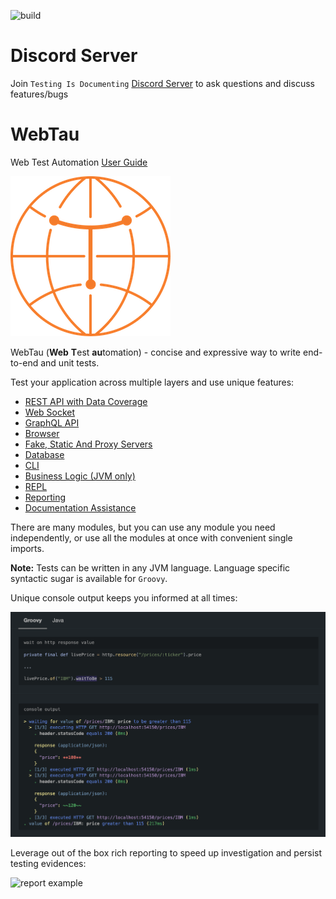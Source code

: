 ![build](https://github.com/testingisdocumenting/webtau/workflows/Build%20webtau/badge.svg)

# Discord Server

Join `Testing Is Documenting` [Discord Server](https://discord.gg/aEHbzXTX6N) to ask questions and discuss features/bugs

# WebTau

Web Test Automation [User Guide](https://testingisdocumenting.org/webtau/)

![logo](webtau-docs/znai/webtau-logo.png)

WebTau (**Web** **T**est **au**tomation) - concise and expressive way to write end-to-end and unit tests.

Test your application across multiple layers and use unique features:
* [REST API with Data Coverage](https://testingisdocumenting.org/webtau/getting-started/what-is-this#rest-api)
* [Web Socket](https://testingisdocumenting.org/webtau/getting-started/what-is-this#websocket)
* [GraphQL API](https://testingisdocumenting.org/webtau/getting-started/what-is-this#graphql-api)
* [Browser](https://testingisdocumenting.org/webtau/getting-started/what-is-this#browser)
* [Fake, Static And Proxy Servers](https://testingisdocumenting.org/webtau/getting-started/what-is-this#fake-static-and-proxy-servers)
* [Database](https://testingisdocumenting.org/webtau/getting-started/what-is-this#database)
* [CLI](https://testingisdocumenting.org/webtau/getting-started/what-is-this#cli)
* [Business Logic (JVM only)](https://testingisdocumenting.org/webtau/getting-started/what-is-this#business-logic-jvm)
* [REPL](https://testingisdocumenting.org/webtau/getting-started/what-is-this#repl)
* [Reporting](https://testingisdocumenting.org/webtau/getting-started/what-is-this#reporting)
* [Documentation Assistance](https://testingisdocumenting.org/webtau/getting-started/what-is-this#documentation-assistance)

There are many modules, but you can use any module you need independently, or use all the modules at once with convenient single imports.

**Note:** Tests can be written in any JVM language. Language specific syntactic sugar is available for `Groovy`.

Unique console output keeps you informed at all times:

![image of http resource code and its output](webtau-docs/readme/live-price-http.png)

Leverage out of the box rich reporting to speed up investigation and persist testing evidences:

![report example](https://testingisdocumenting.org/webtau/doc-artifacts/reports/report-crud-separated-http-calls.png)